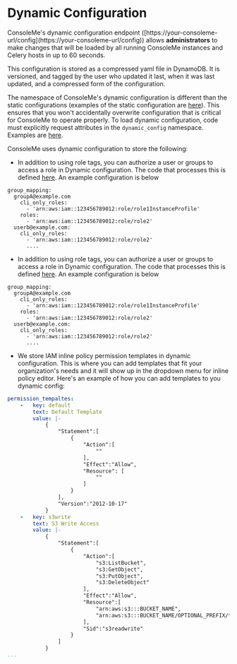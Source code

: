 # Dynamic Configuration

ConsoleMe's dynamic configuration endpoint \([https://your-consoleme-url/config\](https://your-consoleme-url/config\)\) allows **administrators** to make changes that will be loaded by all running ConsoleMe instances and Celery hosts in up to 60 seconds.

This configuration is stored as a compressed yaml file in DynamoDB. It is versioned, and tagged by the user who updated it last, when it was last updated, and a compressed form of the configuration.

The namespace of ConsoleMe's dynamic configuration is different than the static configurations \(examples of the static configuration are [here](https://github.com/Netflix/consoleme/blob/master/example_config/)\). This ensures that you won't accidentally overwrite configuration that is critical for ConsoleMe to operate properly. To load dynamic configuration, code must explicitly request attributes in the `dynamic_config` namespace. Examples are [here](https://github.com/Netflix/consoleme/search?q=%22config.get%28%5C%22dynamic_config%22).

ConsoleMe uses dynamic configuration to store the following:

* In addition to using role tags, you can authorize a user or groups to access a role in Dynamic configuration. The code that processes this is defined [here](https://github.com/Netflix/consoleme/blob/master/consoleme/lib/cloud_credential_authorization_mapping/dynamic_config.py). An example configuration is below

```text
group_mapping:
  groupA@example.com
    cli_only_roles:
      - 'arn:aws:iam::123456789012:role/role1InstanceProfile'
    roles:
      - 'arn:aws:iam::123456789012:role/role2'
  userb@example.com:
    cli_only_roles:
      - 'arn:aws:iam::123456789012:role/role2'
      ....
```

* In addition to using role tags, you can authorize a user or groups to access a role in Dynamic configuration. The code that processes this is defined [here](https://github.com/Netflix/consoleme/blob/master/consoleme/lib/cloud_credential_authorization_mapping/dynamic_config.py). An example configuration is below

```text
group_mapping:
  groupA@example.com
    cli_only_roles:
      - 'arn:aws:iam::123456789012:role/role1InstanceProfile'
    roles:
      - 'arn:aws:iam::123456789012:role/role2'
  userb@example.com:
    cli_only_roles:
      - 'arn:aws:iam::123456789012:role/role2'
      ....
```

* We store IAM inline policy permission templates in dynamic configuration. This is where you can add templates that fit your organization's needs and it will show up in the dropdown menu for inline policy editor. Here's an example of how you can add templates to you dynamic config:

```yaml
permission_tempaltes:
    -   key: default
        text: Default Template
        value: |-
            {
                "Statement":[
                    {
                        "Action":[
                            ""
                        ],
                        "Effect":"Allow",
                        "Resource": [
                            ""
                        ]
                    }
                ],
                "Version":"2012-10-17"
            }
    -   key: s3write
        text: S3 Write Access
        value: |-
            {
                "Statement":[
                    {
                        "Action":[
                            "s3:ListBucket",
                            "s3:GetObject",
                            "s3:PutObject",
                            "s3:DeleteObject"
                        ],
                        "Effect":"Allow",
                        "Resource":[
                            "arn:aws:s3:::BUCKET_NAME",
                            "arn:aws:s3:::BUCKET_NAME/OPTIONAL_PREFIX/*"
                        ],
                        "Sid":"s3readwrite"
                    }
                ]
            }
...
```

